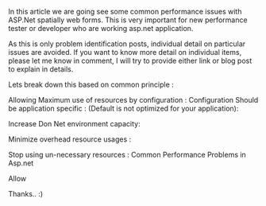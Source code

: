 In this article we are going see some common performance issues with ASP.Net spatially web forms. This is very important for new performance tester or developer who are working asp.net application.

As this is only problem identification posts, individual detail on particular issues are avoided. If you want to know more detail on individual items, please let me know in comment, I will try to provide either link or blog post to explain in details.

Lets break down this based on common principle :

Allowing Maximum use of resources by configuration :
Configuration Should be application specific : (Default is not optimized for your application):

Increase Don Net environment capacity:

Minimize overhead resource usages :

Stop using un-necessary resources :
Common Performance Problems in Asp.net 

Allow

Thanks.. :) 